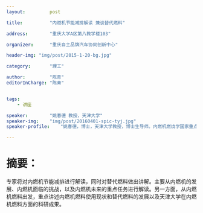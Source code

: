 ```yaml
---
layout:     	post

title:      	"内燃机节能减排解读 兼谈替代燃料"

address:        "重庆大学A区第八教学楼103"

organizer:   	"重庆自主品牌汽车协同创新中心"

header-img: "img/post/2015-1-20-bg.jpg"

category:		"理工"

author:         "陈青"
editorInCharge:	"陈青"


tags:
    - 讲座

speaker:		"姚春德 教授，天津大学"
speaker-img:	"img/post/20160401-spic-tyj.jpg"
speaker-profile:	"姚春德，博士，天津大学教授，博士生导师。内燃机燃烧学国家重点实验室副主任。国办（2013）12号文件《关于加强内燃机工业节能减排的意见》主要起草者之一，工信部甲醇车试点专家组成员。中国工程热物理学会副理事长，中国汽车工程学会理事和特聘专家。《工程热物理学报》、《燃烧科学与技术》等多个刊物的编委。多年来一直从事内燃机燃烧基础理论和内燃机新燃料方面的研究，承担多项国家自然科学基金重点课题和面上课题，主持多项国家“863计划”的子课题。在内燃机替代燃料领域，提出了柴油/醇二元燃料燃烧理论，创立了柴油/醇组合燃烧的应用技术并得到推广应用。在国内外科技刊物上发表论文280余篇。出版著作3部。获国家教委、机械工业联合会、天津市自然科学奖等多个奖项。是国家教委和人事部的“优秀留学回国人员”、原机械工业部的首批跨世纪学科带头人。获发明专利12项、实用新型等专利23项。"

---
```

# 摘要：
专家将对内燃机节能减排进行解读，同时对替代燃料做出讲解。主要从内燃机的发展、内燃机面临的挑战，以及内燃机未来的重点任务进行解读。另一方面，从内燃机燃料出发，重点讲述内燃机燃料使用现状和替代燃料的发展以及天津大学在内燃机燃料方面的科研成果。